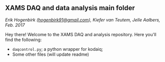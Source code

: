 ## XAMS DAQ and data analysis main folder
*Erik Hogenbirk (hogenbirk91@gmail.com), Kiefer van Teutem, Jelle Aalbers, Feb. 2017*

Hey there! Welcome to the XAMS DAQ and analysis repository. Here you'll find the following:
  * ```daqcontrol.py```; a python wrapper for kodaiq;
  * Some other files (will update readme)
